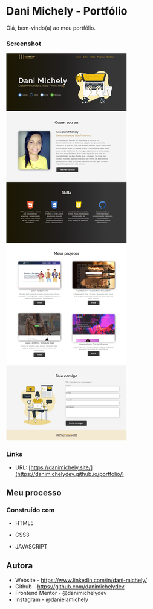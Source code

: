 # Dani Michely - Portfólio

Olá, bem-vindo(a) ao meu portfólio.

### Screenshot

![](./screencapture.png)



### Links

- URL: [https://danimichely.site/](https://danimichelydev.github.io/portfolio/)

## Meu processo

### Construído com

- HTML5

- CSS3

- JAVASCRIPT


## Autora

- Website - https://www.linkedin.com/in/dani-michely/
- Github - https://github.com/danimichelydev
- Frontend Mentor - @danimichelydev
- Instagram - @danielamichely

